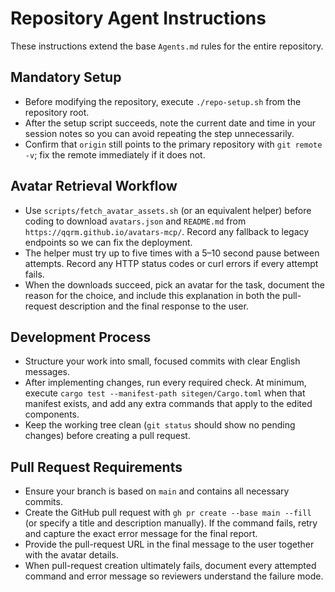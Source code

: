 # Repository Agent Instructions

These instructions extend the base `Agents.md` rules for the entire repository.

## Mandatory Setup
- Before modifying the repository, execute `./repo-setup.sh` from the repository root.
- After the setup script succeeds, note the current date and time in your session notes so you can avoid repeating the step unnecessarily.
- Confirm that `origin` still points to the primary repository with `git remote -v`; fix the remote immediately if it does not.

## Avatar Retrieval Workflow
- Use `scripts/fetch_avatar_assets.sh` (or an equivalent helper) before coding to download `avatars.json` and `README.md` from `https://qqrm.github.io/avatars-mcp/`. Record any fallback to legacy endpoints so we can fix the deployment.
- The helper must try up to five times with a 5–10 second pause between attempts. Record any HTTP status codes or curl errors if every attempt fails.
- When the downloads succeed, pick an avatar for the task, document the reason for the choice, and include this explanation in both the pull-request description and the final response to the user.

## Development Process
- Structure your work into small, focused commits with clear English messages.
- After implementing changes, run every required check. At minimum, execute `cargo test --manifest-path sitegen/Cargo.toml` when that manifest exists, and add any extra commands that apply to the edited components.
- Keep the working tree clean (`git status` should show no pending changes) before creating a pull request.

## Pull Request Requirements
- Ensure your branch is based on `main` and contains all necessary commits.
- Create the GitHub pull request with `gh pr create --base main --fill` (or specify a title and description manually). If the command fails, retry and capture the exact error message for the final report.
- Provide the pull-request URL in the final message to the user together with the avatar details.
- When pull-request creation ultimately fails, document every attempted command and error message so reviewers understand the failure mode.
